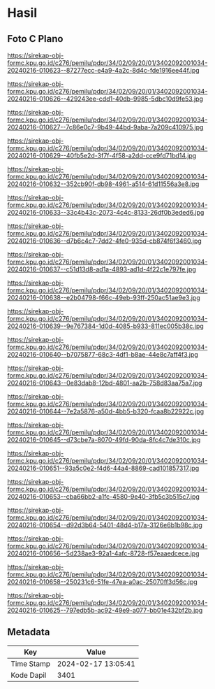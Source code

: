 # Hasil

## Foto C Plano

https://sirekap-obj-formc.kpu.go.id/c276/pemilu/pdpr/34/02/09/20/01/3402092001034-20240216-010623--87277ecc-e4a9-4a2c-8d4c-fde1916ee44f.jpg

https://sirekap-obj-formc.kpu.go.id/c276/pemilu/pdpr/34/02/09/20/01/3402092001034-20240216-010626--429243ee-cdd1-40db-9985-5dbc10d9fe53.jpg

https://sirekap-obj-formc.kpu.go.id/c276/pemilu/pdpr/34/02/09/20/01/3402092001034-20240216-010627--7c86e0c7-9b49-44bd-9aba-7a209c410975.jpg

https://sirekap-obj-formc.kpu.go.id/c276/pemilu/pdpr/34/02/09/20/01/3402092001034-20240216-010629--40fb5e2d-3f7f-4f58-a2dd-cce9fd71bd14.jpg

https://sirekap-obj-formc.kpu.go.id/c276/pemilu/pdpr/34/02/09/20/01/3402092001034-20240216-010632--352cb90f-db98-4961-a514-61d11556a3e8.jpg

https://sirekap-obj-formc.kpu.go.id/c276/pemilu/pdpr/34/02/09/20/01/3402092001034-20240216-010633--33c4b43c-2073-4c4c-8133-26df0b3eded6.jpg

https://sirekap-obj-formc.kpu.go.id/c276/pemilu/pdpr/34/02/09/20/01/3402092001034-20240216-010636--d7b6c4c7-7dd2-4fe0-935d-cb874f6f3460.jpg

https://sirekap-obj-formc.kpu.go.id/c276/pemilu/pdpr/34/02/09/20/01/3402092001034-20240216-010637--c51d13d8-ad1a-4893-ad1d-4f22c1e797fe.jpg

https://sirekap-obj-formc.kpu.go.id/c276/pemilu/pdpr/34/02/09/20/01/3402092001034-20240216-010638--e2b04798-f66c-49eb-93ff-250ac51ae9e3.jpg

https://sirekap-obj-formc.kpu.go.id/c276/pemilu/pdpr/34/02/09/20/01/3402092001034-20240216-010639--9e767384-1d0d-4085-b933-811ec005b38c.jpg

https://sirekap-obj-formc.kpu.go.id/c276/pemilu/pdpr/34/02/09/20/01/3402092001034-20240216-010640--b7075877-68c3-4df1-b8ae-44e8c7aff4f3.jpg

https://sirekap-obj-formc.kpu.go.id/c276/pemilu/pdpr/34/02/09/20/01/3402092001034-20240216-010643--0e83dab8-12bd-4801-aa2b-758d83aa75a7.jpg

https://sirekap-obj-formc.kpu.go.id/c276/pemilu/pdpr/34/02/09/20/01/3402092001034-20240216-010644--7e2a5876-a50d-4bb5-b320-fcaa8b22922c.jpg

https://sirekap-obj-formc.kpu.go.id/c276/pemilu/pdpr/34/02/09/20/01/3402092001034-20240216-010645--d73cbe7a-8070-49fd-90da-8fc4c7de310c.jpg

https://sirekap-obj-formc.kpu.go.id/c276/pemilu/pdpr/34/02/09/20/01/3402092001034-20240216-010651--93a5c0e2-f4d6-44a4-8869-cad101857317.jpg

https://sirekap-obj-formc.kpu.go.id/c276/pemilu/pdpr/34/02/09/20/01/3402092001034-20240216-010653--cba66bb2-a1fc-4580-9e40-3fb5c3b515c7.jpg

https://sirekap-obj-formc.kpu.go.id/c276/pemilu/pdpr/34/02/09/20/01/3402092001034-20240216-010654--d92d3b64-5401-48d4-b17a-3126e6b1b98c.jpg

https://sirekap-obj-formc.kpu.go.id/c276/pemilu/pdpr/34/02/09/20/01/3402092001034-20240216-010656--5d238ae3-92a1-4afc-8728-f57eaaedcece.jpg

https://sirekap-obj-formc.kpu.go.id/c276/pemilu/pdpr/34/02/09/20/01/3402092001034-20240216-010658--250231c6-51fe-47ea-a0ac-25070ff3d56c.jpg

https://sirekap-obj-formc.kpu.go.id/c276/pemilu/pdpr/34/02/09/20/01/3402092001034-20240216-010625--797edb5b-ac92-49e9-a077-bb01e432bf2b.jpg


## Metadata

| Key        | Value               |
| ---------- | ------------------- |
| Time Stamp | 2024-02-17 13:05:41 |
| Kode Dapil | 3401                |



